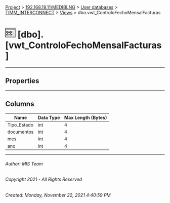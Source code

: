 #### 

[Project](../../../../index.md) > [192.168.19.11\\MEDIBLNG](../../../index.md) > [User databases](../../index.md) > [TIMM_INTERCONNECT](../index.md) > [Views](Views.md) > dbo.vwt_ControloFechoMensalFacturas

# ![Views](../../../../Images/View32.png) [dbo].[vwt_ControloFechoMensalFacturas]

---

## <a name="#properties"></a>Properties



---

## <a name="#columns"></a>Columns

| Name | Data Type | Max Length (Bytes) |
|---|---|---|
| Tipo_Estado | int | 4 |
| documentos | int | 4 |
| mes | int | 4 |
| ano | int | 4 |


---

###### Author:  MIS Team

###### Copyright 2021 - All Rights Reserved

###### Created: Monday, November 22, 2021 4:40:59 PM

